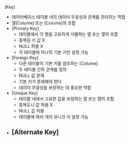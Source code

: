 [Key]
 - 데이터베이스 테이블 내의 데이터 무셜성과 관계를 관리하는 역할
 - 열[Colume] 또는 [Colume]의 조합
 - [Primary Key]
    - 테이블에서 각 행을 고유하게 식별하는 열 또는 열의 조합
    - 중복된 키 값 X
    - NULL 허용 X
    - 각 테이블에 하나의 기본 키만 설정 가능
 - [Foreign Key]
    - 다른 테이블의 기본 키를 참조하는 [Colume]
    - 두 테이블 간의 관계를 정의
    - NULL 값 존재
    - 기본 키가 존재해야 한다
    - 데이터 무결성을 보장하는 데 중요한 역할
 - [Unique Key]
    - 테이블 내에서 고유한 값을 보장하는 열 또는 열의 조합
    - 중복도니 값 허용 X
    - NULL 값 허용
    - 테이블에 여러 개의 유니크 키 설정 가능
 - [Alternate Key]
    - 